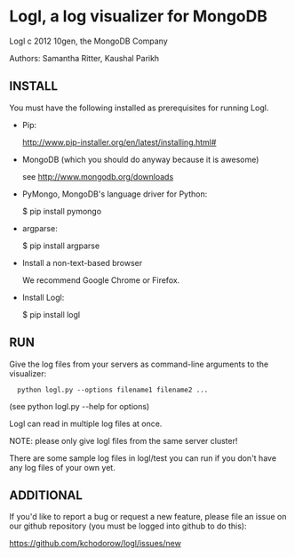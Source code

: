 Logl, a log visualizer for MongoDB
==================================

Logl c 2012 10gen, the MongoDB Company

Authors: Samantha Ritter, Kaushal Parikh

INSTALL
-------

You must have the following installed as prerequisites for running Logl.

+ Pip:

  http://www.pip-installer.org/en/latest/installing.html#

+ MongoDB (which you should do anyway because it is awesome)

  see http://www.mongodb.org/downloads

+ PyMongo, MongoDB's language driver for Python:

  $ pip install pymongo

+ argparse:

  $ pip install argparse

+ Install a non-text-based browser

  We recommend Google Chrome or Firefox.

+ Install Logl:

  $ pip install logl

RUN
---

Give the log files from your servers as command-line
arguments to the visualizer:

	  python logl.py --options filename1 filename2 ...
(see python logl.py --help for options)

Logl can read in multiple log files at once.

NOTE: please only give logl files from the same server cluster!


There are some sample log files in logl/test you can run
if you don't have any log files of your own yet.

ADDITIONAL
----------

If you'd like to report a bug or request a new feature,
please file an issue on our github repository 
(you must be logged into github to do this):

https://github.com/kchodorow/logl/issues/new
